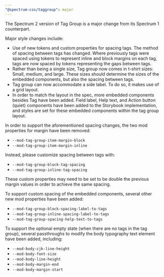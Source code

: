 ```yaml
---
"@spectrum-css/taggroup": major
---
```


The Spectrum 2 version of Tag Group is a major change from its Spectrum 1 counterpart.

Major style changes include:

- Use of new tokens and custom properties for spacing tags. The method of spacing between tags has changed. Where previously tags were spaced using tokens to represent inline and block margins on each tag, tags are now spaced by tokens representing the gaps between tags.
- Rather than being a single size, Tag group now comes in t-shirt sizes: Small, medium, and large. These sizes should determine the sizes of the embedded components, but also the spacing between tags.
- Tag group can now accommodate a side label. To do so, it makes use of a grid layout.
- In order to match the layout in the spec, more embedded components besides Tag have been added. Field label, Help text, and Action button (quiet) components have been added to the Storybook implementation, and styles are set for these embedded components within the tag group layout.

In order to support the aforementioned spacing changes, the two mod properties for margin have been removed:

- `--mod-tag-group-item-margin-block`
- `--mod-tag-group-item-margin-inline`

Instead, please customize spacing between tags with:

- `--mod-tag-group-block-tag-spacing`
- `--mod-tag-group-inline-tag-spacing`

These custom properties may need to be set to be double the previous margin values in order to achieve the same spacing.

To support custom spacing of the embedded components, several other new mod properties have been added:

- `--mod-tag-group-block-spacing-label-to-tags`
- `--mod-tag-group-inline-spacing-label-to-tags`
- `--mod-tag-group-spacing-help-text-to-tags`

To support the optional empty state (when there are no tags in the tag group), several passthroughs to modify the body typography text element have been added, including:

- `--mod-body-cjk-line-height`
- `--mod-body-font-size`
- `--mod-body-line-height`
- `--mod-body-margin-end`
- `--mod-body-margin-start`
